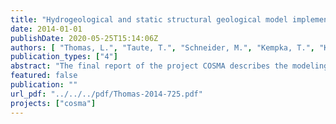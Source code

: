 ```yaml
---
title: "Hydrogeological and static structural geological model implementation - Modeling Scenarios -"
date: 2014-01-01
publishDate: 2020-05-25T15:14:06Z
authors: [ "Thomas, L.", "Taute, T.", "Schneider, M.", "Kempka, T.", "Kühn, M." ]
publication_types: ["4"]
abstract: "The final report of the project COSMA describes the modeling results of four different scenarios regarding the pressure build-up in shallow aquifers due to the injection of CO2 into the sandstone aquifers of the Detfurth Formation. It is based on the “Technical Report on hydrogeological and static structural geological model implementation” (D 2.1) which focuses on the compilation of geological and hydrogeological background data (average values) and the development of a simplified conceptual hydrogeological model for a setting typical for the Northern German Sedimentary Basin as well as the model selection, model parameterization, definition of boundary conditions and implementation in hydrogeological flow model software packages. The hydrogeological model of the Cenozoic includes Quaternary and Tertiary aquifers down to the layer beneath the Rupelian clay. Moreover, a concept for modeling the interaction between deep, consolidated, saline aquifers with unconsolidated freshwater aquifers was developed. This report describes scenario analyses by using the numerical hydraulic model of the Detfurth Formation (Middle Bunter) and the simplified numerical groundwater model of the Cenozoic. The numerical models can be used to assess the key parameters, having an impact on the upconing of deeper saline groundwater beneath the well fields of water works (in shallow aquifer) due to imposed pressure signals."
featured: false
publication: ""
url_pdf: "../../../pdf/Thomas-2014-725.pdf"
projects: ["cosma"]
---
```


